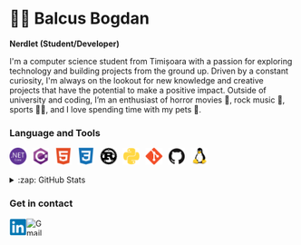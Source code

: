 # 👨‍💻 Balcus Bogdan 

**Nerdlet (Student/Developer)**

I'm a computer science student from Timișoara with a passion for exploring technology and building projects from the ground up. Driven by a constant curiosity, I'm always on the lookout for new knowledge and creative projects that have the potential to make a positive impact. Outside of university and coding, I’m an enthusiast of horror movies 👻, rock music 🎸, sports 🏋️‍♂️, and I love spending time with my pets 🐶.


### Language and Tools

<img align="left" alt="Dotnet" width="30px" style="padding-right:10px;" src="https://github.com/devicons/devicon/blob/v2.16.0/icons/dotnetcore/dotnetcore-original.svg"/>
<img align="left" alt="C#" width="30px" style="padding-right:10px;" src="https://github.com/devicons/devicon/blob/v2.16.0/icons/csharp/csharp-original.svg"/>
<img align="left" alt="HTML5" width="30px" style="padding-right:10px;" src="https://github.com/devicons/devicon/blob/v2.16.0/icons/html5/html5-plain.svg"/>
<img align="left" alt="CSS" width="30px" style="padding-right:10px;" src="https://github.com/devicons/devicon/blob/v2.16.0/icons/css3/css3-plain.svg"/>
<img align="left" alt="Rust" width="30px" style="padding-right:10px;" src="https://github.com/devicons/devicon/blob/v2.16.0/icons/rust/rust-original.svg"/>
<img align="left" alt="Python" width="30px" style="padding-right:10px;" src="https://github.com/devicons/devicon/blob/v2.16.0/icons/python/python-plain.svg"/>
<img align="left" alt="Git" width="30px" style="padding-right:10px;" src="https://github.com/devicons/devicon/blob/v2.16.0/icons/git/git-plain.svg"/>
<img align="left" alt="GitHub" width="30px" style="padding-right:10px;" src="https://github.com/devicons/devicon/blob/v2.16.0/icons/github/github-original.svg"/>
<img align="left" alt="Linux" width="30px" style="padding-right:10px;" src="https://github.com/devicons/devicon/blob/v2.16.0/icons/linux/linux-original.svg"/>




<br><br>

<details>
  <summary>:zap: GitHub Stats</summary>
  
  ![Balcus stats](https://github-readme-stats.vercel.app/api?username=Balcus&show_icons=true&theme=gruvbox)
  
</details>

### Get in contact

<a href="https://www.linkedin.com/in/bogdan-balcus-755438331/"><img align="left" alt="LinkedIn" width="30px" height="30px" src="https://github.com/devicons/devicon/blob/v2.16.0/icons/linkedin/linkedin-original.svg"></a>&nbsp;&nbsp;
<a href="mailto:your-email@example.com"><img align="left" alt="Gmail" width="30px" height="30px" src="https://upload.wikimedia.org/wikipedia/commons/4/4e/Gmail_Icon.png"></a>




